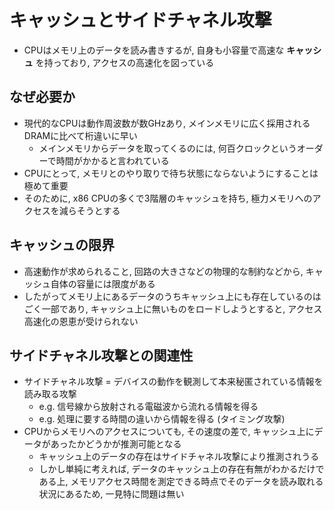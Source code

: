 # キャッシュとサイドチャネル攻撃

* CPUはメモリ上のデータを読み書きするが, 自身も小容量で高速な **キャッシュ** を持っており, アクセスの高速化を図っている

## なぜ必要か

* 現代的なCPUは動作周波数が数GHzあり, メインメモリに広く採用されるDRAMに比べて桁違いに早い
    * メインメモリからデータを取ってくるのには, 何百クロックというオーダーで時間がかかると言われている
* CPUにとって, メモリとのやり取りで待ち状態にならないようにすることは極めて重要
* そのために, x86 CPUの多くで3階層のキャッシュを持ち, 極力メモリへのアクセスを減らそうとする

## キャッシュの限界

* 高速動作が求められること, 回路の大きさなどの物理的な制約などから, キャッシュ自体の容量には限度がある
* したがってメモリ上にあるデータのうちキャッシュ上にも存在しているのはごく一部であり, キャッシュ上に無いものをロードしようとすると, アクセス高速化の恩恵が受けられない

## サイドチャネル攻撃との関連性

* サイドチャネル攻撃 = デバイスの動作を観測して本来秘匿されている情報を読み取る攻撃
  * e.g. 信号線から放射される電磁波から流れる情報を得る
  * e.g. 処理に要する時間の違いから情報を得る (タイミング攻撃)
* CPUからメモリへのアクセスについても, その速度の差で, キャッシュ上にデータがあったかどうかが推測可能となる
  * キャッシュ上のデータの存在はサイドチャネル攻撃により推測されうる
  * しかし単純に考えれば, データのキャッシュ上の存在有無がわかるだけである上, メモリアクセス時間を測定できる時点でそのデータを読み取れる状況にあるため, 一見特に問題は無い
